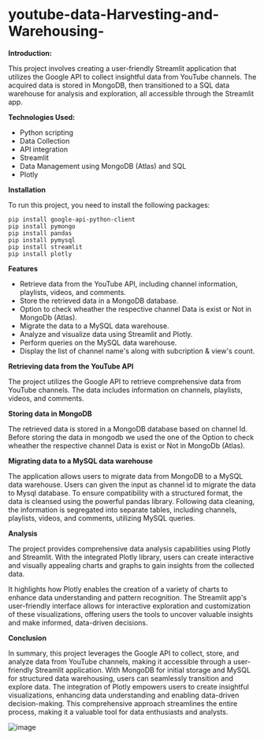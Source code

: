 # youtube-data-Harvesting-and-Warehousing-

**Introduction:**

This project involves creating a user-friendly Streamlit application that utilizes the Google API to collect insightful data from YouTube channels. The acquired data is stored in MongoDB, then transitioned to a SQL data warehouse for analysis and exploration, all accessible through the Streamlit app.

**Technologies Used:**

* Python scripting
* Data Collection
* API integration
* Streamlit
* Data Management using MongoDB (Atlas) and SQL
* Plotly

**Installation**

To run this project, you need to install the following packages:
   
    pip install google-api-python-client
    pip install pymongo
    pip install pandas
    pip install pymysql
    pip install streamlit
    pip install plotly

**Features**

* Retrieve data from the YouTube API, including channel information, playlists, videos, and comments.
* Store the retrieved data in a MongoDB database.
* Option to check wheather the respective channel Data is exist or Not in MongoDb (Atlas).
* Migrate the data to a MySQL data warehouse.
* Analyze and visualize data using Streamlit and Plotly.
* Perform queries on the MySQL data warehouse.
* Display the list of channel name's along with subcription & view's count.

**Retrieving data from the YouTube API**

The project utilizes the Google API to retrieve comprehensive data from YouTube channels. The data includes information on channels, playlists, videos, and comments.

**Storing data in MongoDB**

The retrieved data is stored in a MongoDB database based on channel Id.
Before storing the data in mongodb we used the one of the Option to check wheather the respective channel Data is exist or Not in MongoDb (Atlas).

**Migrating data to a MySQL data warehouse**

The application allows users to migrate data from MongoDB to a MySQL data warehouse. Users can given the input as channel id to migrate the data to Mysql database. To ensure compatibility with a structured format, the data is cleansed using the powerful pandas library. Following data cleaning, the information is segregated into separate tables, including channels, playlists, videos, and comments, utilizing MySQL queries.

**Analysis**

The project provides comprehensive data analysis capabilities using Plotly and Streamlit. With the integrated Plotly library, users can create interactive and visually appealing charts and graphs to gain insights from the collected data.

It highlights how Plotly enables the creation of a variety of charts to enhance data understanding and pattern recognition. The Streamlit app's user-friendly interface allows for interactive exploration and customization of these visualizations, offering users the tools to uncover valuable insights and make informed, data-driven decisions.

**Conclusion**

In summary, this project leverages the Google API to collect, store, and analyze data from YouTube channels, making it accessible through a user-friendly Streamlit application. With MongoDB for initial storage and MySQL for structured data warehousing, users can seamlessly transition and explore data. The integration of Plotly empowers users to create insightful visualizations, enhancing data understanding and enabling data-driven decision-making. This comprehensive approach streamlines the entire process, making it a valuable tool for data enthusiasts and analysts.


![image](https://github.com/DineshDhamodharan24/youtube-data-Harvesting-and-Warehousing-/assets/142207421/372f7300-a446-47f4-813d-14bfda413c11)



